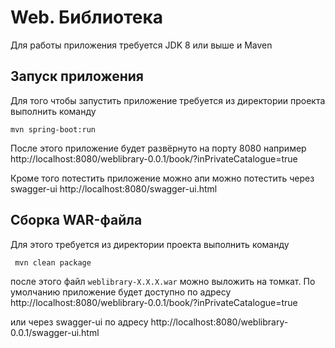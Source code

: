 # Web. Библиотека

Для работы приложения требуется JDK 8 или выше и Maven

## Запуск приложения
Для того чтобы запустить приложение требуется из директории проекта выполнить команду

```mvn spring-boot:run```

После этого приложение будет развёрнуто на порту 8080 например
http://localhost:8080/weblibrary-0.0.1/book/?inPrivateCatalogue=true

Кроме того потестить приложение можно апи можно потестить через swagger-ui
http://localhost:8080/swagger-ui.html


## Сборка WAR-файла
Для этого требуется из директории проекта выполнить команду

``` mvn clean package```

после этого файл `weblibrary-X.X.X.war` можно выложить на томкат. По умолчанию приложение будет доступно по адресу
http://localhost:8080/weblibrary-0.0.1/book/?inPrivateCatalogue=true

или через swagger-ui по адресу 
http://localhost:8080/weblibrary-0.0.1/swagger-ui.html